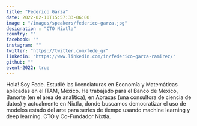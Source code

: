 ```yaml
---
title: "Federico Garza"
date: 2022-02-10T15:57:33-06:00
image : "/images/speakers/federico-garza.jpg"
designation : "CTO Nixtla"
country: ""
facebook: ""
instagram: ""
twitter: "https://twitter.com/fede_gr"
linkedin: "https://www.linkedin.com/in/federico-garza-ramirez/"
github: ""
event-2022: true
---
```


Hola! Soy Fede. Estudié las licenciaturas en Economía y Matemáticas aplicadas en el ITAM, México. He trabajado para el Banco de México, Banorte (en el área de analítica), en Abraxas (una consultora de ciencia de datos) y actualmente en Nixtla, donde buscamos democratizar el uso de modelos estado del arte para series de tiempo usando machine learning y deep learning. CTO y Co-Fundador Nixtla.
